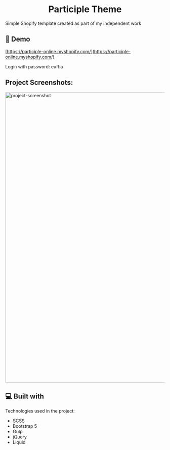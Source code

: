 <h1 align="center" id="title">Participle Theme</h1>

<p id="description">Simple Shopify template created as part of my independent work</p>

<h2>🚀 Demo</h2>

[https://participle-online.myshopify.com/](https://participle-online.myshopify.com/)

<p>Login with password: euffia</p>

<h2>Project Screenshots:</h2>

<img src="https://raw.githubusercontent.com/dans100/participle-theme/assets/screenshot.png" alt="project-screenshot" width="887" height="918/">

  
<h2>💻 Built with</h2>

Technologies used in the project:

*   SCSS
*   Bootstrap 5
*   Gulp
*   jQuery
*   Liquid
